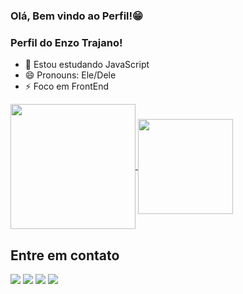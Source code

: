 ### Olá, Bem vindo ao Perfil!😁
### Perfil do Enzo Trajano!

- 🌱 Estou estudando JavaScript
- 😄 Pronouns: Ele/Dele
- ⚡ Foco em FrontEnd

<a href="https://github.com/trajanoserv/github-readme-stats">
  <img height=200 align="center" src="https://github-readme-stats.vercel.app/api?username=trajanoserv" />
</a>
<a href="https://github.com/trajanoserv/convoychat">
  <img height=152 align="center" src="https://github-readme-stats.vercel.app/api/top-langs?username=trajanoserv&layout=compact&langs_count=8&card_width=320" />
</a>

## Entre em contato
<div> 
  <a href="https://instagram.com/trajano_ez" target="_blank"><img src="https://img.shields.io/badge/-Instagram-%23E4405F?style=for-the-badge&logo=instagram&logoColor=white" target="_blank"></a>
  <a href = "mailto:contatorafaballerini@gmail.com"><img src="https://img.shields.io/badge/Gmail-D14836?style=for-the-badge&logo=gmail&logoColor=white" target="_blank"></a>
  <a href="https://www.linkedin.com/in/enzo-trajano-060a18251" target="_blank"><img src="https://img.shields.io/badge/-LinkedIn-%230077B5?style=for-the-badge&logo=linkedin&logoColor=white" target="_blank"></a> 
  <a href="https://wa.me/5511947982398" target="_blank"><img src="https://img.shields.io/badge/WhatsApp-25D366?style=for-the-badge&logo=whatsapp&logoColor=white" target="_blank"></a> 
</div>
